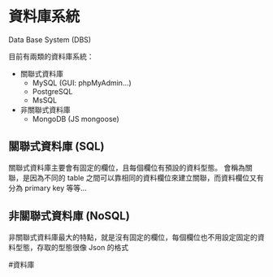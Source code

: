 # 資料庫系統
Data Base System (DBS)

目前有兩類的資料庫系統：

- 關聯式資料庫
	- MySQL (GUI: phpMyAdmin...)
	- PostgreSQL
	- MsSQL
- 非關聯式資料庫
	- MongoDB (JS mongoose)

## 關聯式資料庫 (SQL)
關聯式資料庫主要會有固定的欄位，且每個欄位有預設的資料型態。
會稱為關聯，是因為不同的 table 之間可以靠相同的資料欄位來建立關聯，而資料欄位又有分為 primary key 等等...

## 非關聯式資料庫 (NoSQL)
非關聯式資料庫最大的特點，就是沒有固定的欄位，每個欄位也不用設定固定的資料型態，存取的型態很像 Json 的格式

#資料庫
